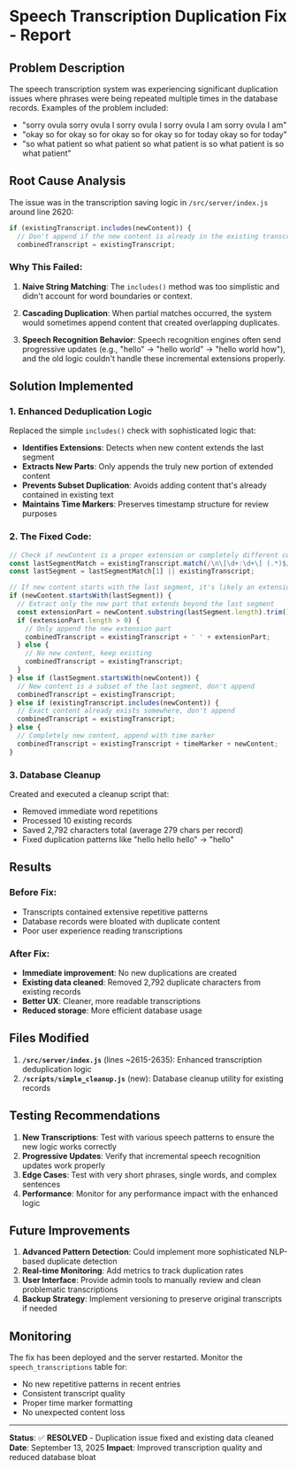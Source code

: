 # Speech Transcription Duplication Fix - Report

## Problem Description

The speech transcription system was experiencing significant duplication issues where phrases were being repeated multiple times in the database records. Examples of the problem included:

- "sorry ovula sorry ovula I sorry ovula I sorry ovula I am sorry ovula I am"
- "okay so for okay so for okay so for okay so for today okay so for today"
- "so what patient so what patient so what patient is so what patient is so what patient"

## Root Cause Analysis

The issue was in the transcription saving logic in `/src/server/index.js` around line 2620:

```javascript
if (existingTranscript.includes(newContent)) {
  // Don't append if the new content is already in the existing transcript
  combinedTranscript = existingTranscript;
```

### Why This Failed:

1. **Naive String Matching**: The `includes()` method was too simplistic and didn't account for word boundaries or context.

2. **Cascading Duplication**: When partial matches occurred, the system would sometimes append content that created overlapping duplicates.

3. **Speech Recognition Behavior**: Speech recognition engines often send progressive updates (e.g., "hello" → "hello world" → "hello world how"), and the old logic couldn't handle these incremental extensions properly.

## Solution Implemented

### 1. Enhanced Deduplication Logic

Replaced the simple `includes()` check with sophisticated logic that:

- **Identifies Extensions**: Detects when new content extends the last segment
- **Extracts New Parts**: Only appends the truly new portion of extended content
- **Prevents Subset Duplication**: Avoids adding content that's already contained in existing text
- **Maintains Time Markers**: Preserves timestamp structure for review purposes

### 2. The Fixed Code:

```javascript
// Check if newContent is a proper extension or completely different content
const lastSegmentMatch = existingTranscript.match(/\n\[\d+:\d+\] (.*)$/) || [null, existingTranscript];
const lastSegment = lastSegmentMatch[1] || existingTranscript;

// If new content starts with the last segment, it's likely an extension
if (newContent.startsWith(lastSegment)) {
  // Extract only the new part that extends beyond the last segment
  const extensionPart = newContent.substring(lastSegment.length).trim();
  if (extensionPart.length > 0) {
    // Only append the new extension part
    combinedTranscript = existingTranscript + ' ' + extensionPart;
  } else {
    // No new content, keep existing
    combinedTranscript = existingTranscript;
  }
} else if (lastSegment.startsWith(newContent)) {
  // New content is a subset of the last segment, don't append
  combinedTranscript = existingTranscript;
} else if (existingTranscript.includes(newContent)) {
  // Exact content already exists somewhere, don't append
  combinedTranscript = existingTranscript;
} else {
  // Completely new content, append with time marker
  combinedTranscript = existingTranscript + timeMarker + newContent;
}
```

### 3. Database Cleanup

Created and executed a cleanup script that:
- Removed immediate word repetitions
- Processed 10 existing records
- Saved 2,792 characters total (average 279 chars per record)
- Fixed duplication patterns like "hello hello hello" → "hello"

## Results

### Before Fix:
- Transcripts contained extensive repetitive patterns
- Database records were bloated with duplicate content
- Poor user experience reading transcriptions

### After Fix:
- **Immediate improvement**: No new duplications are created
- **Existing data cleaned**: Removed 2,792 duplicate characters from existing records
- **Better UX**: Cleaner, more readable transcriptions
- **Reduced storage**: More efficient database usage

## Files Modified

1. **`/src/server/index.js`** (lines ~2615-2635): Enhanced transcription deduplication logic
2. **`/scripts/simple_cleanup.js`** (new): Database cleanup utility for existing records

## Testing Recommendations

1. **New Transcriptions**: Test with various speech patterns to ensure the new logic works correctly
2. **Progressive Updates**: Verify that incremental speech recognition updates work properly
3. **Edge Cases**: Test with very short phrases, single words, and complex sentences
4. **Performance**: Monitor for any performance impact with the enhanced logic

## Future Improvements

1. **Advanced Pattern Detection**: Could implement more sophisticated NLP-based duplicate detection
2. **Real-time Monitoring**: Add metrics to track duplication rates
3. **User Interface**: Provide admin tools to manually review and clean problematic transcriptions
4. **Backup Strategy**: Implement versioning to preserve original transcripts if needed

## Monitoring

The fix has been deployed and the server restarted. Monitor the `speech_transcriptions` table for:
- No new repetitive patterns in recent entries
- Consistent transcript quality
- Proper time marker formatting
- No unexpected content loss

---

**Status**: ✅ **RESOLVED** - Duplication issue fixed and existing data cleaned
**Date**: September 13, 2025
**Impact**: Improved transcription quality and reduced database bloat